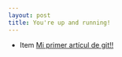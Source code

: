 ```yaml
---
layout: post
title: You're up and running!
---
```


* Item [Mi primer artícul de git!!](https://alfonsoterrones.github.io/primer-articulo-git/)


